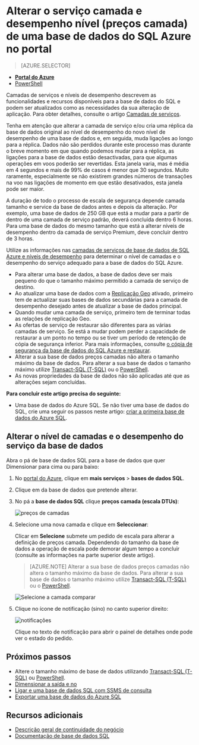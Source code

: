 <properties
    pageTitle="Alterar o nível de camadas e o desempenho do serviço de uma base de dados do Azure SQL | Microsoft Azure"
    description="Alterar a camada de serviço e nível de desempenho de uma base de dados do Azure SQL mostra como dimensionar a base de dados do SQL para cima ou para baixo. Alterar a camada comparar da base de dados Azure SQL."
    services="sql-database"
    documentationCenter=""
    authors="stevestein"
    manager="jhubbard"
    editor=""/>

<tags
    ms.service="sql-database"
    ms.devlang="NA"
    ms.date="10/12/2016"
    ms.author="sstein"
    ms.workload="data-management"
    ms.topic="article"
    ms.tgt_pltfrm="NA"/>


# <a name="change-the-service-tier-and-performance-level-pricing-tier-of-a-sql-database-using-the-azure-portal"></a>Alterar o serviço camada e desempenho nível (preços camada) de uma base de dados do SQL Azure no portal


> [AZURE.SELECTOR]
- [**Portal do Azure**](sql-database-scale-up.md)
- [PowerShell](sql-database-scale-up-powershell.md)


Camadas de serviços e níveis de desempenho descrevem as funcionalidades e recursos disponíveis para a base de dados do SQL e podem ser atualizados como as necessidades da sua alteração de aplicação. Para obter detalhes, consulte o artigo [Camadas de serviços](sql-database-service-tiers.md).

Tenha em atenção que alterar a camada de serviço e/ou cria uma réplica da base de dados original ao nível de desempenho do novo nível de desempenho de uma base de dados e, em seguida, muda ligações ao longo para a réplica. Dados não são perdidos durante este processo mas durante o breve momento em que quando podemos mudar para a réplica, as ligações para a base de dados estão desactivadas, para que algumas operações em voos poderão ser revertidas. Esta janela varia, mas é média em 4 segundos e mais de 99% de casos é menor que 30 segundos. Muito raramente, especialmente se não existirem grandes números de transações na voo nas ligações de momento em que estão desativados, esta janela pode ser maior.  

A duração de todo o processo de escala de segurança depende camada tamanho e service da base de dados antes e depois da alteração. Por exemplo, uma base de dados de 250 GB que está a mudar para a partir de dentro de uma camada de serviço padrão, deverá concluída dentro 6 horas. Para uma base de dados do mesmo tamanho que está a alterar níveis de desempenho dentro da camada de serviço Premium, deve concluir dentro de 3 horas.


Utilize as informações nas [camadas de serviços de base de dados de SQL Azure e níveis de desempenho](sql-database-service-tiers.md) para determinar o nível de camadas e o desempenho do serviço adequado para a base de dados do SQL Azure.

- Para alterar uma base de dados, a base de dados deve ser mais pequeno do que o tamanho máximo permitido a camada de serviço de destino. 
- Ao atualizar uma base de dados com a [Replicação Geo](sql-database-geo-replication-overview.md) ativado, primeiro tem de actualizar suas bases de dados secundárias para a camada de desempenho desejado antes de atualizar a base de dados principal.
- Quando mudar uma camada de serviço, primeiro tem de terminar todas as relações de replicação Geo. 
- As ofertas de serviço de restaurar são diferentes para as várias camadas de serviço. Se está a mudar podem perder a capacidade de restaurar a um ponto no tempo ou se tiver um período de retenção de cópia de segurança inferior. Para mais informações, consulte [o cópia de segurança da base de dados do SQL Azure e restaurar](sql-database-business-continuity.md).
- Alterar a sua base de dados preços camadas não altera o tamanho máximo da base de dados. Para alterar a sua base de dados o tamanho máximo utilize [Transact-SQL (T-SQL)](https://msdn.microsoft.com/library/mt574871.aspx) ou o [PowerShell](https://msdn.microsoft.com/library/mt619433.aspx).
- As novas propriedades da base de dados não são aplicadas até que as alterações sejam concluídas.



**Para concluir este artigo precisa do seguinte:**

- Uma base de dados do Azure SQL. Se não tiver uma base de dados do SQL, crie uma seguir os passos neste artigo: [criar a primeira base de dados do Azure SQL](sql-database-get-started.md).


## <a name="change-the-service-tier-and-performance-level-of-your-database"></a>Alterar o nível de camadas e o desempenho do serviço da base de dados


Abra o pá de base de dados SQL para a base de dados que quer Dimensionar para cima ou para baixo:

1.  No [portal do Azure](https://portal.azure.com), clique em **mais serviços** > **bases de dados SQL**.
2.  Clique em da base de dados que pretende alterar.
3.  No pá a **base de dados SQL** clique **preços camada (escala DTUs)**:

    ![preços de camadas][1]

1.  Selecione uma nova camada e clique em **Seleccionar**:

    Clicar em **Selecione** submete um pedido de escala para alterar a definição de preços camada. Dependendo do tamanho da base de dados a operação de escala pode demorar algum tempo a concluir (consulte as informações na parte superior deste artigo).

    > [AZURE.NOTE] Alterar a sua base de dados preços camadas não altera o tamanho máximo da base de dados. Para alterar a sua base de dados o tamanho máximo utilize [Transact-SQL (T-SQL)](https://msdn.microsoft.com/library/mt574871.aspx) ou o [PowerShell](https://msdn.microsoft.com/library/mt619433.aspx).

    ![Selecione a camada comparar][2]

3.  Clique no ícone de notificação (sino) no canto superior direito:

    ![notificações][3]

    Clique no texto de notificação para abrir o painel de detalhes onde pode ver o estado do pedido.




## <a name="next-steps"></a>Próximos passos

- Altere o tamanho máximo de base de dados utilizando [Transact-SQL (T-SQL)](https://msdn.microsoft.com/library/mt574871.aspx) ou [PowerShell](https://msdn.microsoft.com/library/mt619433.aspx).
- [Dimensionar a saída e no](sql-database-elastic-scale-get-started.md)
- [Ligar e uma base de dados SQL com SSMS de consulta](sql-database-connect-query-ssms.md)
- [Exportar uma base de dados do Azure SQL](sql-database-export.md)

## <a name="additional-resources"></a>Recursos adicionais

- [Descrição geral de continuidade do negócio](sql-database-business-continuity.md)
- [Documentação de base de dados SQL](https://azure.microsoft.com/documentation/services/sql-database/)


<!--Image references-->
[1]: ./media/sql-database-scale-up/new-tier.png
[2]: ./media/sql-database-scale-up/choose-tier.png
[3]: ./media/sql-database-scale-up/scale-notification.png
[4]: ./media/sql-database-scale-up/new-tier.png
